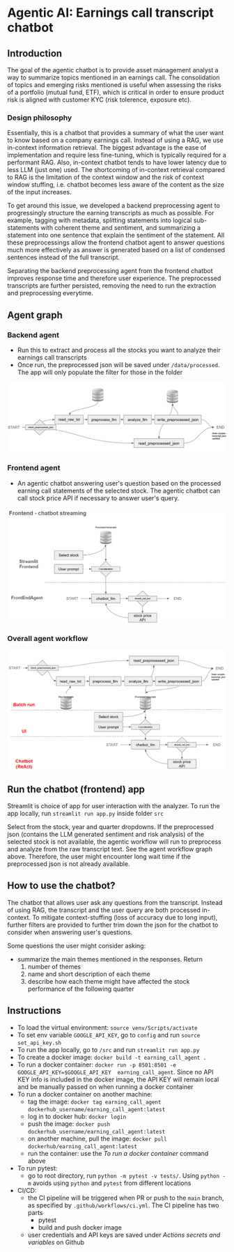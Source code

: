 # Agentic AI: Earnings call transcript chatbot

## Introduction

The goal of the agentic chatbot is to provide asset management analyst a way to summarize topics mentioned
in an earnings call. The consolidation of topics and emerging risks mentioned is useful when assessing the 
risks of a portfolio (mutual fund, ETF), which is critical in order to ensure product risk is aligned with
customer KYC (risk tolerence, exposure etc).


### Design philosophy

Essentially, this is a chatbot that provides a summary of what the user want to know based on a company
earnings call. Instead of using a RAG, we use in-context information retrieval. The biggest advantage is 
the ease of implementation and require less fine-tuning, which is typically required for a performant RAG.
Also, in-context chatbot tends to have lower latency due to less LLM (just one) used. The shortcoming of
in-context retrieval compared to RAG is the limitation of the context window and the risk of 
context window stuffing, i.e. chatbot becomes less aware of the content as the size of the input increases.

To get around this issue, we developed a backend preprocessing agent to progressingly structure the earning 
transcripts as much as possible. For example, tagging with metadata, splitting statements into logical 
sub-statements with coherent theme and sentiment, and summarizing a statement into one sentence that explain 
the sentiment of the statement. All these preprocessings allow the frontend chatbot agent to answer questions 
much more effectively as answer is generated based on a list of condensed sentences instead of the full 
transcript.

Separating the backend preprocessing agent from the frontend chatbot improves response time and therefore
user experience. The preprocessed transcripts are further persisted, removing the need to run the
extraction and preprocessing everytime.

## Agent graph

### Backend agent
- Run this to extract and process all the stocks you want to analyze their earnings call transcripts
- Once run, the preprocessed json will be saved under `/data/processed`. The app will only populate the
filter for those in the folder

![Alt text](./static/backend_agent_graph.png)

### Frontend agent 
- An agentic chatbot answering user's question based on the processed earning call statements of the selected
  stock. The agentic chatbot can call stock price API if necessary to answer user's query.

![Alt text](./static/frontend_agent_graph.png)

### Overall agent workflow

![Alt text](./static/full_agent_graph.png)

## Run the chatbot (frontend) app

Streamlit is choice of app for user interaction with the analyzer. To run the app locally, run 
`streamlit run app.py` inside folder `src`

Select from the stock, year and quarter dropdowns. If the preprocessed json (contains the LLM generated 
sentiment and risk analysis) of the selected stock is not available, the agentic workflow will run to 
preprocess and analyze from the raw transcript text. See the agent workflow graph above. Therefore, the
user might encounter long wait time if the preprocessed json is not already available.

## How to use the chatbot?

The chatbot that allows user ask any questions from the transcript. Instead of using RAG, the transcript
and the user query are both processed in-context. To mitigate context-stuffing (loss of accuracy due to
long input), further filters are provided to further trim down the json for the chatbot to consider
when answering user's questions.

Some questions the user might consider asking:
- summarize the main themes mentioned in the responses. Return
  1. number of themes
  2. name and short description of each theme
  3. describe how each theme might have affected the stock performance of the following quarter
   
## Instructions
- To load the virtual environment: `source venv/Scripts/activate`
- To set env variable `GOOGLE_API_KEY`, go to `config` and run `source set_api_key.sh`  
- To run the app locally, go to `/src` and run `streamlit run app.py`
- To create a docker image: `docker build -t earning_call_agent .`
- To run a docker container: `docker run -p 8501:8501 -e GOOGLE_API_KEY=$GOOGLE_API_KEY 
  earning_call_agent`. Since no API KEY info is included in the docker image, the
  API KEY will remain local and be manually passed on when running a docker container
- To run a docker container on another machine:
    - tag the image: `docker tag earning_call_agent dockerhub_username/earning_call_agent:latest`
    - log in to docker hub: `docker login`
    - push the image: `docker push dockerhub_username/earning_call_agent:latest`
    - on another machine, pull the image: `docker pull dockerhub/earning_call_agent:latest`
    - run the container: use the *To run a docker container* command above
- To run pytest:
    - go to root directory, run `python -m pytest -v tests/`. Using `python -m`
    avoids using `python` and `pytest` from different locations
- CI/CD:
  - the CI pipeline will be triggered when PR or push to the `main` branch, as specified
  by `.github/workflows/ci.yml`. The CI pipeline has two parts
    - pytest
    - build and push docker image
  - user credentials and API keys are saved under *Actions secrets and variables* on Github


